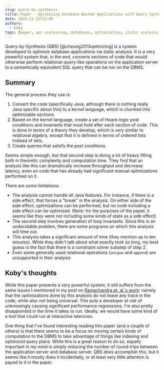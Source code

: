 ```yaml
---
slug: query-by-synthesis
title: Paper - Optimizing Database-Backed Applications with Query Synthesis
date: 2024-11-22T12:00
authors:
  - koby
tags: [paper, api coalescing, databases, optimization, static analysis, program transformation]
---
```


Query-by-Synthesis (QBS) [@cheung2013optimizing] is a system developed to optimize database applications via static analysis. It is a very powerful system that, in the end, converts sections of code that would otherwise perform relational-query-like operations on the application server to a semantically equivalent SQL query that can be run on the DBMS.

<!--truncate-->

## Summary

The general process they use is:
1. Convert the code (specifically Java, although there is nothing really Java specific about this) to a kernel language, which is chunked into optimizable sections.
2. Based on the kernel language, create a set of Hoare-logic post conditions and invariants that must hold after each section of code. This is done in terms of a theory they develop, which is very similar to relational algebra, except that it is defined in terms of ordered lists instead of sets.
3. Create queries that satisfy the post conditions.

Seems simple enough, but that second step is doing a lot of heavy lifting, both in theoretic complexity and computation time. They find that an analysis like this can dramatically increase throughput and decrease latency, even on code that has already had significant manual optimizations performed on it.

There are some limitations:
- The analysis cannot handle all Java features. For instance, if there is a side effect, that forces a "break" in the analysis. On either side of the side effect, optimizations can be performed, but no code including a side effect can be optimized. (Note: for the purposes of the paper, it seems like they were not including some kinds of state as a side effect)
- The second step involves generation of loop invariants. Since this is an undecidable problem, there are some programs on which this analysis will time out.
- This analysis takes a significant amount of time (they mention up to ten minutes). While they didn't talk about what exactly took so long, my best guess is the fact that there is a constraint solver substep of step 2.
- Even some generally used relational operations (`unique` and `append`) are unsupported in their analysis

## Koby's thoughts

While this paper presents a very powerful system, it still suffers from the same issues I mentioned in my post on [Ramachandra et. al.'s work](./2024-11-db-aware-program-optimization.md): namely that the optimizations done by this analysis do not leave any trace in the code, while also not being universal. This puts a developer at risk of unknowingly causing significant performance regressions. I'm also pretty disappointed in the time it takes to run. Ideally, we would have some kind of a tool that could run at interactive latencies.

One thing that I've found interesting reading this paper (and a couple of others) is that there seems to be a focus on moving certain kinds of computation to the DBMS to take advantage of things like indexing and optimized query plans. While this is a great reason to do so, equally important in my mind is simply reducing the number of round-trips between the application server and database server. QBS *does* accomplish this, but it seems like it mostly does it incidentally, or at least very little attention is payed to it in the paper.
